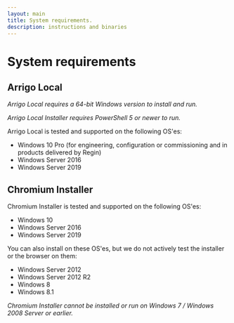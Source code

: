 ```yaml
---
layout: main
title: System requirements.
description: instructions and binaries
---
```

# System requirements

## Arrigo Local

*Arrigo Local requires a 64-bit Windows version to install and run.*

*Arrigo Local Installer requires PowerShell 5 or newer to run.*

Arrigo Local is tested and supported on the following OS'es:

* Windows 10 Pro (for engineering, configuration or commissioning and in products delivered by Regin)
* Windows Server 2016
* Windows Server 2019

## Chromium Installer

Chromium Installer is tested and supported on the following OS'es:

* Windows 10
* Windows Server 2016
* Windows Server 2019

You can also install on these OS'es, but we do not actively test the installer or the browser on them:

* Windows Server 2012
* Windows Server 2012 R2
* Windows 8
* Windows 8.1

*Chromium Installer cannot be installed or run on Windows 7 / Windows 2008 Server or earlier.*
